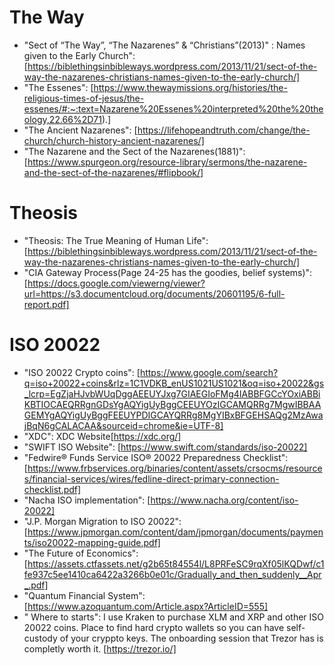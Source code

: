 # The Way
- "Sect of “The Way”, “The Nazarenes” & “Christians”(2013)" : Names given to the Early Church": [https://biblethingsinbibleways.wordpress.com/2013/11/21/sect-of-the-way-the-nazarenes-christians-names-given-to-the-early-church/]
- "The Essenes": [https://www.thewaymissions.org/histories/the-religious-times-of-jesus/the-essenes/#:~:text=Nazarene%20Essenes%20interpreted%20the%20theology,22.66%2D71).]
- "The Ancient Nazarenes": [https://lifehopeandtruth.com/change/the-church/church-history-ancient-nazarenes/]
- "The Nazarene and the Sect of the Nazarenes(1881)": [https://www.spurgeon.org/resource-library/sermons/the-nazarene-and-the-sect-of-the-nazarenes/#flipbook/]

# Theosis
- "Theosis: The True Meaning of Human Life": [https://biblethingsinbibleways.wordpress.com/2013/11/21/sect-of-the-way-the-nazarenes-christians-names-given-to-the-early-church/]
- "CIA Gateway Process(Page 24-25 has the goodies, belief systems)": [https://docs.google.com/viewerng/viewer?url=https://s3.documentcloud.org/documents/20601195/6-full-report.pdf]

# ISO 20022
- "ISO 20022 Crypto coins": [https://www.google.com/search?q=iso+20022+coins&rlz=1C1VDKB_enUS1021US1021&oq=iso+20022&gs_lcrp=EgZjaHJvbWUqDggAEEUYJxg7GIAEGIoFMg4IABBFGCcYOxiABBiKBTIOCAEQRRgnGDsYgAQYigUyBggCEEUYOzIGCAMQRRg7MgwIBBAAGEMYgAQYigUyBggFEEUYPDIGCAYQRRg8MgYIBxBFGEHSAQg2MzAwajBqN6gCALACAA&sourceid=chrome&ie=UTF-8]
- "XDC": XDC Website[https://xdc.org/]
- "SWIFT ISO Website": [https://www.swift.com/standards/iso-20022]
- "Fedwire® Funds Service ISO® 20022 Preparedness Checklist": [https://www.frbservices.org/binaries/content/assets/crsocms/resources/financial-services/wires/fedline-direct-primary-connection-checklist.pdf]
- "Nacha ISO implementation": [https://www.nacha.org/content/iso-20022]
- "J.P. Morgan Migration to ISO 20022": [https://www.jpmorgan.com/content/dam/jpmorgan/documents/payments/iso20022-mapping-guide.pdf]
- "The Future of Economics": [https://assets.ctfassets.net/g2b65t84554l/L8PRFeSC9rqXf05lKQDwf/c1fe937c5ee1410ca6422a3266b0e01c/Gradually_and_then_suddenly__Apr_.pdf]
- "Quantum Financial System": [https://www.azoquantum.com/Article.aspx?ArticleID=555]
- " Where to starts": I use Kraken to purchase XLM and XRP and other ISO 20022 coins. Place to find hard crypto wallets so you can have self-custody of your cryppto keys. The onboarding session that Trezor has is completly worth it.
[https://trezor.io/]
